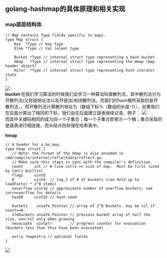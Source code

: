 ## golang-hashmap的具体原理和相关实现
### map底层结构体
```
// Map contains Type fields specific to maps.
type Map struct {
	Key  *Type // Key type
	Elem *Type // Val (elem) type

	Bucket *Type // internal struct type representing a hash bucket
	Hmap   *Type // internal struct type representing the Hmap (map header object)
	Hiter  *Type // internal struct type representing hash iterator state
}
```
![](https://raw.githubusercontent.com/DYX1112/LeetcodeTest/main/QQ%E5%9B%BE%E7%89%8720221026233140.png)    
**bucket**:在我们学习算法的时候我们会学习一种算法叫做散列法，其中散列法分为开散列法(又称链地址法以及开链法)和闭散列法，而我们的hash桶所采取的是开散列法，，而开散列法计算散列地址为（数组下标%（数组的长度-1）），如果我们在后面计算出了相同的下标，我们会在后面建立链表继续记录。例子：
![](https://raw.githubusercontent.com/DYX1112/LeetcodeTest/main/QQ%E5%9B%BE%E7%89%8720221026230144.png)   
而其中关键码相同的成为同一个子集合；每一个子集合即表示一个桶；集合采取的是链表进行相连接，而头结点则存储在哈希表中。   
 
 **hmap**
 ```
 // A header for a Go map.
type hmap struct {
	// Note: the format of the hmap is also encoded in cmd/compile/internal/reflectdata/reflect.go.
	// Make sure this stays in sync with the compiler's definition.
	count     int // # live cells == size of map.  Must be first (used by len() builtin)
	flags     uint8
	B         uint8  // log_2 of # of buckets (can hold up to loadFactor * 2^B items)
	noverflow uint16 // approximate number of overflow buckets; see incrnoverflow for details
	hash0     uint32 // hash seed

	buckets    unsafe.Pointer // array of 2^B Buckets. may be nil if count==0.
	oldbuckets unsafe.Pointer // previous bucket array of half the size, non-nil only when growing
	nevacuate  uintptr        // progress counter for evacuation (buckets less than this have been evacuated)

	extra *mapextra // optional fields
}
 ```
![](./%5DJEAWUJ%6006H8NST9LS_0ICQ.png)   


